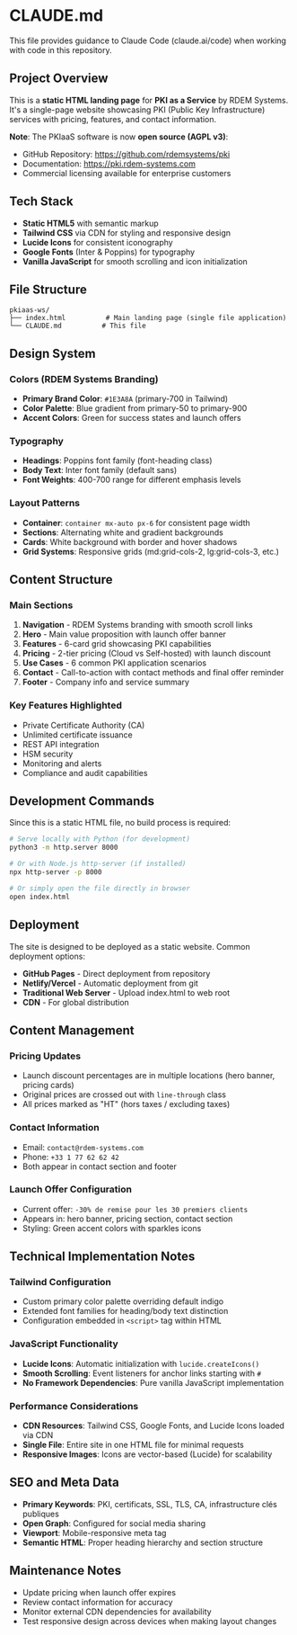 # CLAUDE.md

This file provides guidance to Claude Code (claude.ai/code) when working with code in this repository.

## Project Overview

This is a **static HTML landing page** for **PKI as a Service** by RDEM Systems. It's a single-page website showcasing PKI (Public Key Infrastructure) services with pricing, features, and contact information.

**Note**: The PKIaaS software is now **open source (AGPL v3)**:
- GitHub Repository: https://github.com/rdemsystems/pki
- Documentation: https://pki.rdem-systems.com
- Commercial licensing available for enterprise customers

## Tech Stack

- **Static HTML5** with semantic markup
- **Tailwind CSS** via CDN for styling and responsive design
- **Lucide Icons** for consistent iconography
- **Google Fonts** (Inter & Poppins) for typography
- **Vanilla JavaScript** for smooth scrolling and icon initialization

## File Structure

```
pkiaas-ws/
├── index.html          # Main landing page (single file application)
└── CLAUDE.md          # This file
```

## Design System

### Colors (RDEM Systems Branding)
- **Primary Brand Color**: `#1E3A8A` (primary-700 in Tailwind)
- **Color Palette**: Blue gradient from primary-50 to primary-900
- **Accent Colors**: Green for success states and launch offers

### Typography
- **Headings**: Poppins font family (font-heading class)
- **Body Text**: Inter font family (default sans)
- **Font Weights**: 400-700 range for different emphasis levels

### Layout Patterns
- **Container**: `container mx-auto px-6` for consistent page width
- **Sections**: Alternating white and gradient backgrounds
- **Cards**: White background with border and hover shadows
- **Grid Systems**: Responsive grids (md:grid-cols-2, lg:grid-cols-3, etc.)

## Content Structure

### Main Sections
1. **Navigation** - RDEM Systems branding with smooth scroll links
2. **Hero** - Main value proposition with launch offer banner
3. **Features** - 6-card grid showcasing PKI capabilities
4. **Pricing** - 2-tier pricing (Cloud vs Self-hosted) with launch discount
5. **Use Cases** - 6 common PKI application scenarios
6. **Contact** - Call-to-action with contact methods and final offer reminder
7. **Footer** - Company info and service summary

### Key Features Highlighted
- Private Certificate Authority (CA)
- Unlimited certificate issuance
- REST API integration
- HSM security
- Monitoring and alerts
- Compliance and audit capabilities

## Development Commands

Since this is a static HTML file, no build process is required:

```bash
# Serve locally with Python (for development)
python3 -m http.server 8000

# Or with Node.js http-server (if installed)
npx http-server -p 8000

# Or simply open the file directly in browser
open index.html
```

## Deployment

The site is designed to be deployed as a static website. Common deployment options:

- **GitHub Pages** - Direct deployment from repository
- **Netlify/Vercel** - Automatic deployment from git
- **Traditional Web Server** - Upload index.html to web root
- **CDN** - For global distribution

## Content Management

### Pricing Updates
- Launch discount percentages are in multiple locations (hero banner, pricing cards)
- Original prices are crossed out with `line-through` class
- All prices marked as "HT" (hors taxes / excluding taxes)

### Contact Information
- Email: `contact@rdem-systems.com`
- Phone: `+33 1 77 62 62 42`
- Both appear in contact section and footer

### Launch Offer Configuration
- Current offer: `-30% de remise pour les 30 premiers clients`
- Appears in: hero banner, pricing section, contact section
- Styling: Green accent colors with sparkles icons

## Technical Implementation Notes

### Tailwind Configuration
- Custom primary color palette overriding default indigo
- Extended font families for heading/body text distinction
- Configuration embedded in `<script>` tag within HTML

### JavaScript Functionality
- **Lucide Icons**: Automatic initialization with `lucide.createIcons()`
- **Smooth Scrolling**: Event listeners for anchor links starting with `#`
- **No Framework Dependencies**: Pure vanilla JavaScript implementation

### Performance Considerations
- **CDN Resources**: Tailwind CSS, Google Fonts, and Lucide Icons loaded via CDN
- **Single File**: Entire site in one HTML file for minimal requests
- **Responsive Images**: Icons are vector-based (Lucide) for scalability

## SEO and Meta Data

- **Primary Keywords**: PKI, certificats, SSL, TLS, CA, infrastructure clés publiques
- **Open Graph**: Configured for social media sharing
- **Viewport**: Mobile-responsive meta tag
- **Semantic HTML**: Proper heading hierarchy and section structure

## Maintenance Notes

- Update pricing when launch offer expires
- Review contact information for accuracy
- Monitor external CDN dependencies for availability
- Test responsive design across devices when making layout changes